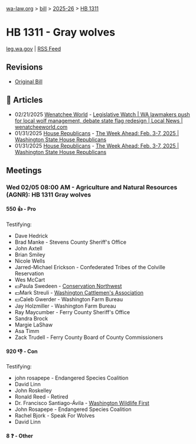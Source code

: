 [wa-law.org](/) > [bill](/bill/) > [2025-26](/bill/2025-26/) > [HB 1311](/bill/2025-26/hb/1311/)

# HB 1311 - Gray wolves
[leg.wa.gov](https://app.leg.wa.gov/billsummary?BillNumber=1311&Year=2025&Initiative=false) | [RSS Feed](./rss.xml)

## Revisions
* [Original Bill](1/)

## 📰 Articles
* 02/21/2025 [Wenatchee World](/org/wenatchee_world/) - [Legislative Watch | WA lawmakers push for local wolf management, debate state flag redesign | Local News | wenatcheeworld.com](https://www.wenatcheeworld.com/news/local/legislative-watch-wa-lawmakers-push-for-local-wolf-management-debate-state-flag-redesign/article_3d740e02-eefe-11ef-9dd0-83930e3d1e9d.html#:~:text=House%20Bill%201311)
* 01/31/2025 [House Republicans](/org/house_republicans/) - [The Week Ahead: Feb. 3-7, 2025 | Washington State House Republicans](http://houserepublicans.wa.gov/week/the-week-ahead-feb-3-7-2025/#:~:text=HB%201311)
* 01/31/2025 [House Republicans](/org/house_republicans/) - [The Week Ahead: Feb. 3-7, 2025 | Washington State House Republicans](https://houserepublicans.wa.gov/week/the-week-ahead-feb-3-7-2025/#:~:text=HB%201311)

## Meetings
### Wed 02/05 08:00 AM - Agriculture and Natural Resources (AGNR): HB 1311 Gray wolves
#### 550 👍 - Pro
Testifying:
* Dave Hedrick
* Brad Manke - Stevens County Sheriff's Office
* John Axtell
* Brian Smiley
* Nicole Wells
* Jarred-Michael Erickson - Confederated Tribes of the Colville Reservation
* Wes McCart
* 💵Paula Swedeen - [Conservation Northwest](/org/conservation_northwest/)
* 💵Mark Streuli - [Washington Cattlemen's Association](/org/washington_cattlemen's_association/)
* 💵Caleb Gwerder - Washington Farm Bureau
* Jay Holzmiller - Washington Farm Bureau
* Ray Maycumber - Ferry County Sheriff's Office
* Sandra Brock
* Margie LaShaw
* Asa Timm
* Zack Trudell - Ferry County Board of County Commissioners

#### 920 👎 - Con
Testifying:
* john rosapepe - Endangered Species Coalition
* David Linn
* John Roskelley
* Ronald Reed - Retired
* Dr. Francisco Santiago-Ávila - [Washington Wildlife First](/org/washington_wildlife_first/)
* John Rosapepe - Endangered Species Coalition
* Rachel Bjork - Speak For Wolves
* David Linn

#### 8 ❓ - Other
